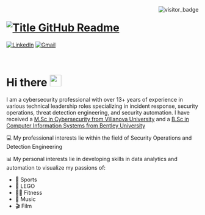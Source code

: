 <img align="right" src="https://api.visitorbadge.io/api/visitors?path=https%3A%2F%2Fgithub.com%2Fjonjonscher&countColor=%23263759&style=default" alt="visitor_badge">

<h1 style="text-align: left;">
  <a href="https://git.io/typing-svg" target="_blank">
    <img src="https://readme-typing-svg.herokuapp.com?font=Consolas&weight=800&size=35&duration=3000&pause=500&multiline=true&width=650&height=140&lines=%24+whoami;Jonathan+Scher" alt="Title GitHub Readme" />
  </a>
</h1>

[![LinkedIn](https://img.shields.io/badge/LinkedIn-Jon-informational?style=flat-square&logo=linkedin&logoColor=white)](https://www.linkedin.com/in/jonathanscher/)
[![Gmail](https://img.shields.io/badge/Gmail-jonathanmscher@gmail.com-informational?style=flat-square&color=EA4335&logo=gmail&logoColor=white)](mailto:jonathanmscher@gmail.com?subject=Hey!)

<br>

# Hi there <img src="https://raw.githubusercontent.com/jonjonscher/jonjonscher.github.io/main/images/wave.gif" width="30px">

I am a cybersecurity professional with over 13+ years of experience in various technical leadership roles specializing in incident response, security operations, threat detection engineering, and security automation. I have received a [M.Sc in Cybersecurity from Villanova University](https://www1.villanova.edu/university/engineering/academic-programs/departments/electrical-computer/ms-cybersecurity.html) and a [B.Sc in Computer Information Systems from Bentley University](https://www.bentley.edu/academics/undergraduate-programs/computer-information-systems)

💻 My professional interests lie within the field of Security Operations and Detection Engineering

📊 My personal interests lie in developing skills in data analytics and automation to visualize my passions of:
* 🎾 Sports
* 🧱 LEGO
* 🏋️‍♂️ Fitness
* 🎵 Music
* 🎬 Film


<!-- Helpful Resources

* [Choose an Open Source License](https://choosealicense.com)
* [GitHub Emoji Cheat Sheet](https://www.webfx.com/tools/emoji-cheat-sheet/)
* [Malven's Flexbox Cheatsheet](https://flexbox.malven.co/)
* [Malven's Grid Cheatsheet](https://grid.malven.co/)
* [Img Shields](https://shields.io)
* [GitHub Pages](https://pages.github.com)
* [Google Fonts](https://fonts.google.com/)
* [React Icons](https://react-icons.github.io/react-icons/search)

-->